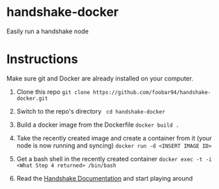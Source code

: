 # handshake-docker
Easily run a handshake node

# Instructions  

Make sure git and Docker are already installed on your computer. 

1) Clone this repo
` git clone https://github.com/foobar94/handshake-docker.git `

2) Switch to the repo's directory
` cd handshake-docker`

3) Build a docker image from the Dockerfile
` docker build . `

4) Take the recently created image and create a container from it (your node is now running and syncing)
`docker run -d <INSERT IMAGE ID> `

5) Get a bash shell in the recently created container
`docker exec -t -i <What Step 4 returned> /bin/bash`

6) Read the [Handshake Documentation](https://handshake-org.github.io/) and start playing around 
